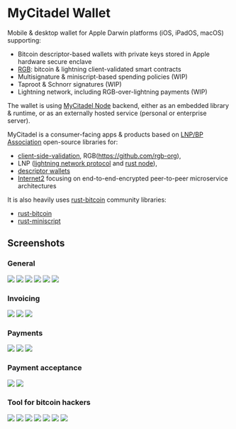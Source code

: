 # MyCitadel Wallet

Mobile & desktop wallet for Apple Darwin platforms (iOS, iPadOS, macOS) supporting:
- Bitcoin descriptor-based wallets with private keys stored in Apple hardware secure enclave
- [RGB](https://rgbfaq.com): bitcoin & lightning client-validated smart contracts
- Multisignature & miniscript-based spending policies (WIP)
- Taproot & Schnorr signatures (WIP)
- Lightning network, including RGB-over-lightning payments (WIP)

The wallet is using [MyCitadel Node](https://github.com/mycitadel/mycitadel-node) backend, either as an embedded
library & runtime, or as an externally hosted service (personal or enterprise server).

MyCitadel is a consumer-facing apps & products based on [LNP/BP Association](https://github.com/LNP-BP) open-source 
libraries for:
- [client-side-validation](https://github.com/LNP-BP/rust-lnpbp), RGB(https://github.com/rgb-org),
- LNP ([lightning network protocol](https://github.com/LNP-BP/lnp-core) and [rust node](https://github.com/LNP-BP/lnp-node)),
- [descriptor wallets](https://github.com/LNP-BP/descriptor-wallet)
- [Internet2](https://github.com/internet2-org/rust-internet2) focusing on end-to-end-encrypted peer-to-peer 
  microservice architectures
  
It is also heavily uses [rust-bitcoin](https://github.com/rust-bitcoin/) community libraries:
- [rust-bitcoin](https://github.com/rust-bitcoin/rust-bitcoin)
- [rust-miniscript](https://github.com/rust-bitcoin/rust-miniscript)

## Screenshots

### General

![](Docs/Assets/ipad01.png)
![](Docs/Assets/ipad02.png)
![](Docs/Assets/ipad03.png)
![](Docs/Assets/ipad04.png)
![](Docs/Assets/ipad05.png)
![](Docs/Assets/ipad06.png)

### Invoicing

![](Docs/Assets/invoice01.png)
![](Docs/Assets/invoice02.png)
![](Docs/Assets/invoice03.png)

### Payments

![](Docs/Assets/payment01.png)
![](Docs/Assets/payment02.png)
![](Docs/Assets/payment03.png)

### Payment acceptance

![](Docs/Assets/accept01.png)
![](Docs/Assets/accept02.png)

### Tool for bitcoin hackers

![](Docs/Assets/internals01.png)
![](Docs/Assets/internals02.png)
![](Docs/Assets/internals03.png)
![](Docs/Assets/internals04.png)
![](Docs/Assets/internals05.png)
![](Docs/Assets/internals06.png)
![](Docs/Assets/internals07.png)

